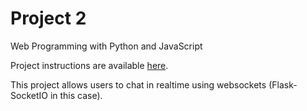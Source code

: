 # Project 2

Web Programming with Python and JavaScript

Project instructions are available [here](https://docs.cs50.net/web/2018/w/projects/2/project2.html).

This project allows users to chat in realtime using websockets (Flask-SocketIO in this case).

